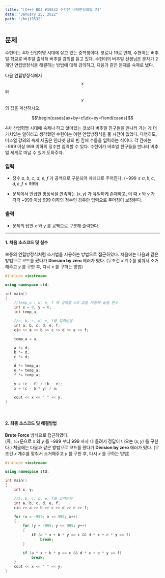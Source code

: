 ```yaml
---
title: "[C++] BOJ #19532 수학은 비대면강의입니다"
date: "January 25, 2022"
path: "/boj19532"
---
```


## 문제

수현이는 4차 산업혁명 시대에 살고 있는 중학생이다. 코로나 19로 인해, 수현이는 버추얼 학교로 버추얼 출석해 버추얼 강의를 듣고 있다. 수현이의 버추얼 선생님은 문자가 2개인 연립방정식을 해결하는 방법에 대해 강의하고, 다음과 같은 문제를 숙제로 냈다.

다음 연립방정식에서 $$x$$ 와 $$y$$ 의 값을 계산하시오.

$$\begin{cases}ax+by=c\\dx+ey=f\end{cases} $$

4차 산업혁명 시대에 숙제나 하고 앉아있는 것보다 버추얼 친구들을 만나러 가는 게 더 가치있는 일이라고 생각했던 수현이는 이런 연립방정식을 풀 시간이 없었다. 다행히도, 버추얼 강의의 숙제 제출은 인터넷 창의 빈 칸에 수들을 입력하는 식이다. 각 칸에는 $-999$ 이상 $999$ 이하의 정수만 입력할 수 있다. 수현이가 버추얼 친구들을 만나러 버추얼 세계로 떠날 수 있게 도와주자.

### 입력

- 정수 $a$, $b$, $c$, $d$, $e$, $f$ 가 공백으로 구분되어 차례대로 주어진다. ($-999 \leq a,b,c,d,e,f \leq 999$)

- 문제에서 언급한 방정식을 만족하는 $\left(x,y\right)$ 가 유일하게 존재하고, 이 때 $x$ 와 $y$ 가 각각 $-999$ 이상 $999$ 이하의 정수인 경우만 입력으로 주어짐이 보장된다.

### 출력

- 문제의 답인 $x$ 와 $y$ 를 공백으로 구분해 출력한다.

<hr />

#### 1. 처음 소스코드 및 실수

보통의 연립방정식처럼 소거법을 사용하는 방법으로 접근하였다.
처음에는 다음과 같은 방법으로 코드를 짰다가 **Division by zero** 에러가 떴다. (무조건 $x$ 계수를 맞춰서 소거해주고 $y$ 를 구한 후, 다시 $x$ 를 구하는 방법)

```cpp
#include <iostream>

using namespace std;

int main()
{
    //temp_a : d, e, f 에 곱해줄 a의 값을 저장해 놓을 변수
    int x = 0, y = 0;
    int temp_a;

    //a, b, c, d, e, f를 입력받음
    int a, b, c, d, e, f;
    cin >> a >> b >> c >> d >> e >> f;

    temp_a = a;

    a *= d;
    b *= d;
    c *= d;

    d *= temp_a;
    e *= temp_a;
    f *= temp_a;

    y = (c - f) / (b - e);
    x = (c - b * y) / a;

    cout << x << " " << y;
}
```

<br />

#### 2. 최종 소스코드 및 해결방법

**Brute Force** 방식으로 접근하였다.  
(즉, `for`문으로 $x$ 와 $y$ 를 $-999$ 부터 $999$ 까지 다 돌려서 정답이 나오는 $(x, y)$ 를 구한다.)
처음에는 다음과 같은 방법으로 코드를 짰다가 **Division by zero** 에러가 떴다. (무조건 $x$ 계수를 맞춰서 소거해주고 $y$ 를 구한 후, 다시 $x$ 를 구하는 방법)

```cpp
#include <iostream>

using namespace std;

int main()
{
    int x, y;

    //a, b, c, d, e, f를 입력받음
    int a, b, c, d, e, f;
    cin >> a >> b >> c >> d >> e >> f;

    for (x = -999; x <= 999; x++)
    {
        for (y = -999; y <= 999; y++)
        {
            if (a * x + b * y == c && d * x + e * y == f)
                break;
        }

        if (a * x + b * y == c && d * x + e * y == f)
            break;
    }
    cout << x << " " << y;
}
```
